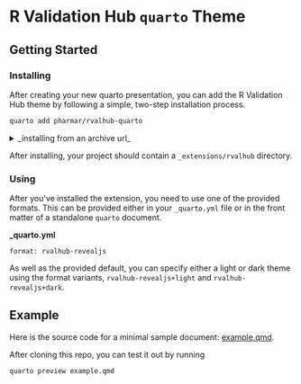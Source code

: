 # R Validation Hub `quarto` Theme

<screenshots to follow>

## Getting Started

### Installing

After creating your new quarto presentation, you can add the R Validation Hub
theme by following a simple, two-step installation process.

```bash
quarto add pharmar/rvalhub-quarto
```

<details>
<summary>_installing from an archive url_</summary>

```bash
quarto add https://github.com/pharmaR/rvalhub-quarto/archive/refs/heads/main.zip
```

</details>

After installing, your project should contain a `_extensions/rvalhub` directory.

### Using

After you've installed the extension, you need to use one of the provided
formats. This can be provided either in your `_quarto.yml` file or in the front
matter of a standalone `quarto` document.

**_quarto.yml**
```
format: rvalhub-revealjs
```

As well as the provided default, you can specify either a light or dark theme
using the format variants, `rvalhub-revealjs+light` and `rvalhub-revealjs+dark`.

## Example

Here is the source code for a minimal sample document: [example.qmd](example.qmd).

After cloning this repo, you can test it out by running

```
quarto preview example.qmd
```
